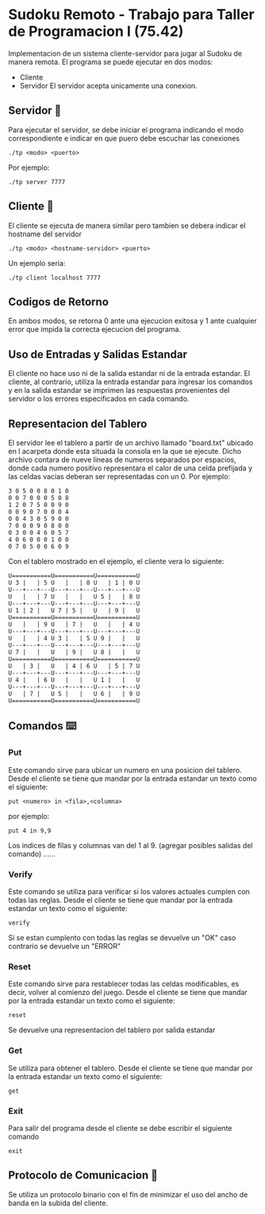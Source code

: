 # Sudoku Remoto - Trabajo para Taller de Programacion I (75.42)

Implementacion de un sistema cliente-servidor para jugar al Sudoku de manera remota. El programa se puede ejecutar en dos modos: 
- Cliente
- Servidor
El servidor acepta unicamente una conexion.

## Servidor 🔧

Para ejecutar el servidor, se debe iniciar el programa indicando el modo correspondiente e indicar en que puero debe escuchar las conexiones
```
./tp <modo> <puerto>
```
  
  Por ejemplo:
  
  ```
./tp server 7777
```
  
  ## Cliente 🚀
  
  El cliente se ejecuta de manera similar pero tambien se debera indicar el hostname del servidor
  
```
./tp <modo> <hostname-servidor> <puerto>
```
  
  Un ejemplo seria:
```
./tp client localhost 7777
```
 
 ## Codigos de Retorno
 
 En ambos modos, se retorna 0 ante una ejecucion exitosa y 1 ante cualquier error que impida la correcta ejecucion del programa.
 
 ## Uso de Entradas y Salidas Estandar
  El cliente no hace uso ni de la salida estandar ni de la entrada estandar. El cliente, al contrario, utiliza la entrada estandar para ingresar los comandos y en la salida estandar se imprimen las respuestas provenientes del servidor o los errores especificados en cada comando.
  
  ## Representacion del Tablero
 El servidor lee el tablero a partir de un archivo llamado "board.txt" ubicado en l acarpeta donde esta situada la consola en la que se ejecute. Dicho archivo contara de nueve lineas de numeros separados por espacios, donde cada numero positivo representara el calor de una celda prefijada y las celdas vacias deberan ser representadas con un 0. Por ejemplo:

```
3 0 5 0 0 8 0 1 0
0 0 7 0 0 0 5 0 8
1 2 0 7 5 0 0 9 0
0 0 9 0 7 0 0 0 4
0 0 4 3 0 5 9 0 0
7 0 0 0 9 0 8 0 0 
0 3 0 0 4 6 0 5 7
4 0 6 0 0 0 1 0 0
0 7 0 5 0 0 6 0 9
```

Con el tablero mostrado en el ejemplo, el cliente vera lo siguiente:

```
U===========U===========U===========U
U 3 |   | 5 U   |   | 8 U   | 1 | 0 U
U---+---+---U---+---+---U---+---+---U
U   |   | 7 U   |   |   U 5 |   | 8 U
U---+---+---U---+---+---U---+---+---U
U 1 | 2 |   U 7 | 5 |   U   | 9 |   U
U===========U===========U===========U
U   |   | 9 U   | 7 |   U   |   | 4 U
U---+---+---U---+---+---U---+---+---U
U   |   | 4 U 3 |   | 5 U 9 |   |   U
U---+---+---U---+---+---U---+---+---U
U 7 |   |   U   | 9 |   U 8 |   |   U 
U===========U===========U===========U
U   | 3 |   U   | 4 | 6 U   | 5 | 7 U
U---+---+---U---+---+---U---+---+---U
U 4 |   | 6 U   |   |   U 1 |   |   U
U---+---+---U---+---+---U---+---+---U
U   | 7 |   U 5 |   |   U 6 |   | 9 U
U===========U===========U===========U
```

## Comandos ⌨️

### Put 
Este comando sirve para ubicar un numero en una posicion del tablero. Desde el cliente se tiene que mandar por la entrada estandar un texto como el siguiente:

```
put <numero> in <fila>,<columna>
```
por ejemplo: 
```
put 4 in 9,9
```
Los indices de filas y columnas van del 1 al 9.
(agregar posibles salidas del comando) ......

### Verify 
Este comando se utiliza para verificar si los valores actuales cumplen con todas las reglas. Desde el cliente se tiene que mandar por la entrada estandar un texto como el siguiente:
```
verify
```
Si se estan cumplento con todas las reglas se devuelve un "OK" caso contrario se devuelve un "ERROR"

### Reset 
Este comando sirve para restablecer todas las celdas modificables, es decir, volver al comienzo del juego. Desde el cliente se tiene que mandar por la entrada estandar un texto como el siguiente:
```
reset
```
Se devuelve una representacion del tablero por salida estandar
### Get 
Se utiliza para  obtener el tablero.  Desde el cliente se tiene que mandar por la entrada estandar un texto como el siguiente:
```
get
```
### Exit
Para salir del programa desde el cliente  se debe escribir el siguiente comando
```
exit
```
## Protocolo de Comunicacion 📢
Se utiliza un  protocolo binario con el fin de minimizar el uso del ancho de banda en la subida del cliente. 
